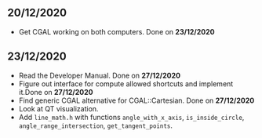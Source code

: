 ## 20/12/2020
- Get CGAL working on both computers. Done on **23/12/2020**

## 23/12/2020
- Read the Developer Manual. Done on **27/12/2020** 
- Figure out interface for compute allowed shortcuts and implement it.Done on **27/12/2020** 
- Find generic CGAL alternative for CGAL::Cartesian. Done on **27/12/2020** 
- Look at QT visualization.
- Add `line_math.h` with functions `angle_with_x_axis`, `is_inside_circle`, `angle_range_intersection`, `get_tangent_points`.